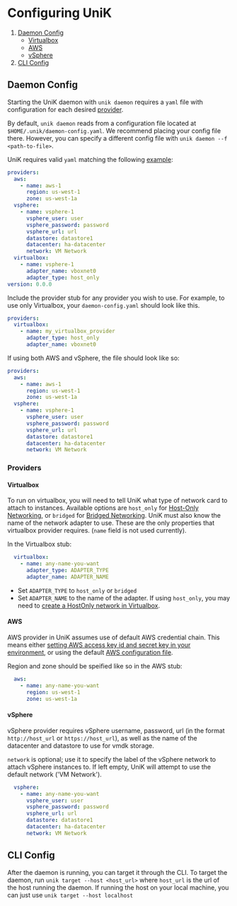 # Configuring UniK

1. [Daemon Config](configure.md#daemon-config)
    * [Virtualbox](configure.md#virtualbox)
    * [AWS](configure.md#aws)
    * [vSphere](configure.md#vsphere)
3. [CLI Config](configure.md#cli-config)

## Daemon Config
Starting the UniK daemon with `unik daemon` requires a `yaml` file with configuration for each desired [provider](providers/README.md).

By default, `unik daemon` reads from a configuration file located at `$HOME/.unik/daemon-config.yaml`. We recommend placing your config file there. However, you can specify a different config file with `unik daemon --f <path-to-file>`.

UniK requires valid `yaml` matching the following [example](docs/examples/example-daemon-config.yaml):
```yaml
providers:
  aws:
    - name: aws-1
      region: us-west-1
      zone: us-west-1a
  vsphere:
    - name: vsphere-1
      vsphere_user: user
      vsphere_password: password
      vsphere_url: url
      datastore: datastore1
      datacenter: ha-datacenter
      network: VM Network
  virtualbox:
    - name: vsphere-1
      adapter_name: vboxnet0
      adapter_type: host_only
version: 0.0.0
```

Include the provider stub for any provider you wish to use. For example, to use only Virtualbox, your `daemon-config.yaml` should look like this.

```yaml
providers:
  virtualbox:
    - name: my_virtualbox_provider
      adapter_type: host_only
      adapter_name: vboxnet0
```
If using both AWS and vSphere, the file should look like so:
```yaml
providers:
  aws:
    - name: aws-1
      region: us-west-1
      zone: us-west-1a
  vsphere:
    - name: vsphere-1
      vsphere_user: user
      vsphere_password: password
      vsphere_url: url
      datastore: datastore1
      datacenter: ha-datacenter
      network: VM Network
```

### Providers

#### Virtualbox
To run on virtualbox, you will need to tell UniK what type of network card to attach to instances. Available options are `host_only` for [Host-Only Networking](https://www.virtualbox.org/manual/ch06.html#network_hostonly), or `bridged` for [Bridged Networking](https://www.virtualbox.org/manual/ch06.html#network_bridged). UniK must also know the name of the network adapter to use. These are the only properties that virtualbox provider requires. (`name` field is not used currently).

In the Virtualbox stub:
```yaml
  virtualbox:
    - name: any-name-you-want
      adapter_type: ADAPTER_TYPE
      adapter_name: ADAPTER_NAME
```
* Set `ADAPTER_TYPE` to `host_only` or `bridged`
* Set `ADAPTER_NAME` to the name of the adapter. If using `host_only`, you may need to [create a HostOnly network in Virtualbox](http://askubuntu.com/questions/293816/in-virtualbox-how-do-i-set-up-host-only-virtual-machines-that-can-access-the-in).

#### AWS
AWS provider in UniK assumes use of default AWS credential chain. This means either [setting AWS access key id and secret key in your environment](http://docs.aws.amazon.com/aws-sdk-php/v2/guide/credentials.html#environment-credentials), or using the default [AWS configuration file](http://docs.aws.amazon.com/cli/latest/topic/config-vars.html).

Region and zone should be speified like so in the AWS stub:
```yaml
  aws:
    - name: any-name-you-want
      region: us-west-1
      zone: us-west-1a
```

#### vSphere
vSphere provider requires vSphere username, password, url (in the format `http://host_url` or `https://host_url`), as well as the name of the datacenter and datastore to use for vmdk storage.

`network` is optional; use it to specify the label of the vSphere network to attach vSphere instances to. If left empty, UniK will attempt to use the default network ('VM Network').

```yaml
  vsphere:
    - name: any-name-you-want
      vsphere_user: user
      vsphere_password: password
      vsphere_url: url
      datastore: datastore1
      datacenter: ha-datacenter
      network: VM Network
```

## CLI Config
After the daemon is running, you can target it through the CLI. To target the daemon, run `unik target --host <host_url>` where `host_url` is the url of the host running the daemon. If running the host on your local machine, you can just use `unik target --host localhost`
